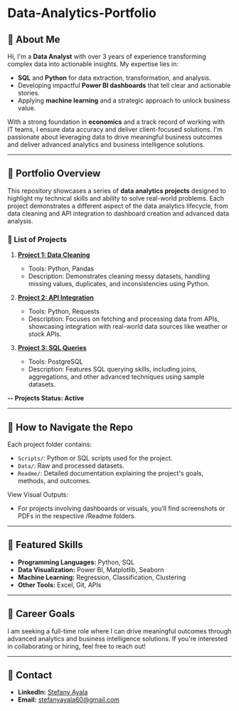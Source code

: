 # Data-Analytics-Portfolio

## 👋 About Me
Hi, I'm a **Data Analyst** with over 3 years of experience transforming complex data into actionable insights. My expertise lies in:
- **SQL** and **Python** for data extraction, transformation, and analysis.
- Developing impactful **Power BI dashboards** that tell clear and actionable stories.
- Applying **machine learning** and a strategic approach to unlock business value.

With a strong foundation in **economics** and a track record of working with IT teams, I ensure data accuracy and deliver client-focused solutions. I'm passionate about leveraging data to drive meaningful business outcomes and deliver advanced analytics and business intelligence solutions.

---

## 📂 Portfolio Overview
This repository showcases a series of **data analytics projects** designed to highlight my technical skills and ability to solve real-world problems. Each project demonstrates a different aspect of the data analytics lifecycle, from data cleaning and API integration to dashboard creation and advanced data analysis.

### 📌 List of Projects
1. **[Project 1: Data Cleaning](Project-1-Data-Cleaning/README.md)**
   - Tools: Python, Pandas
   - Description: Demonstrates cleaning messy datasets, handling missing values, duplicates, and inconsistencies using Python.

2. **[Project 2: API Integration](Project-2-API-Integration/README.md)**
   - Tools: Python, Requests
   - Description: Focuses on fetching and processing data from APIs, showcasing integration with real-world data sources like weather or stock APIs.

3. **[Project 3: SQL Queries](Project-3-SQL-Queries/README.md)**
   - Tools: PostgreSQL
   - Description: Features SQL querying skills, including joins, aggregations, and other advanced techniques using sample datasets.

**-- Projects Status: Active**

---

## 🔗 How to Navigate the Repo
Each project folder contains:
- `Scripts/`: Python or SQL scripts used for the project.
- `Data/`: Raw and processed datasets.
- `Readme/`: Detailed documentation explaining the project's goals, methods, and outcomes.

View Visual Outputs:
- For projects involving dashboards or visuals, you’ll find screenshots or PDFs in the respective /Readme folders.
  
---

## 🌟 Featured Skills
- **Programming Languages:** Python, SQL
- **Data Visualization:** Power BI, Matplotlib, Seaborn
- **Machine Learning:** Regression, Classification, Clustering
- **Other Tools:** Excel, Git, APIs

---

## 💼 Career Goals
I am seeking a full-time role where I can drive meaningful outcomes through advanced analytics and business intelligence solutions. If you're interested in collaborating or hiring, feel free to reach out!

---

## 📧 Contact
- **LinkedIn:** [Stefany Ayala](https://www.linkedin.com/in/stefany-ayala/)
- **Email:** stefanyayala60@gmail.com

